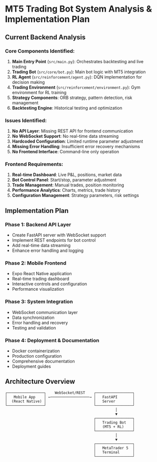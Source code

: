 # MT5 Trading Bot System Analysis & Implementation Plan

## Current Backend Analysis

### Core Components Identified:
1. **Main Entry Point** (`src/main.py`): Orchestrates backtesting and live trading
2. **Trading Bot** (`src/core/bot.py`): Main bot logic with MT5 integration
3. **RL Agent** (`src/reinforcement/agent.py`): DQN implementation for decision making
4. **Trading Environment** (`src/reinforcement/environment.py`): Gym environment for RL training
5. **Strategy Components**: ORB strategy, pattern detection, risk management
6. **Backtesting Engine**: Historical testing and optimization

### Issues Identified:
1. **No API Layer**: Missing REST API for frontend communication
2. **No WebSocket Support**: No real-time data streaming
3. **Hardcoded Configuration**: Limited runtime parameter adjustment
4. **Missing Error Handling**: Insufficient error recovery mechanisms
5. **No Frontend Interface**: Command-line only operation

### Frontend Requirements:
1. **Real-time Dashboard**: Live P&L, positions, market data
2. **Bot Control Panel**: Start/stop, parameter adjustment
3. **Trade Management**: Manual trades, position monitoring
4. **Performance Analytics**: Charts, metrics, trade history
5. **Configuration Management**: Strategy parameters, risk settings

## Implementation Plan

### Phase 1: Backend API Layer
- Create FastAPI server with WebSocket support
- Implement REST endpoints for bot control
- Add real-time data streaming
- Enhance error handling and logging

### Phase 2: Mobile Frontend
- Expo React Native application
- Real-time trading dashboard
- Interactive controls and configuration
- Performance visualization

### Phase 3: System Integration
- WebSocket communication layer
- Data synchronization
- Error handling and recovery
- Testing and validation

### Phase 4: Deployment & Documentation
- Docker containerization
- Production configuration
- Comprehensive documentation
- Deployment guides

## Architecture Overview

```
┌─────────────────┐    WebSocket/REST    ┌─────────────────┐
│   Mobile App    │ ←──────────────────→ │   FastAPI       │
│  (React Native) │                      │   Server        │
└─────────────────┘                      └─────────────────┘
                                                   │
                                                   ▼
                                         ┌─────────────────┐
                                         │   Trading Bot   │
                                         │   (MT5 + RL)    │
                                         └─────────────────┘
                                                   │
                                                   ▼
                                         ┌─────────────────┐
                                         │   MetaTrader 5  │
                                         │   Terminal      │
                                         └─────────────────┘
```
